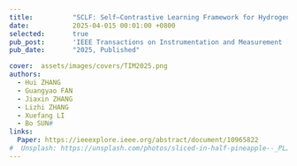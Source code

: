 ```yaml
---
title:          "SCLF: Self–Contrastive Learning Framework for Hydrogen Leakage Traceability"
date:           2025-04-015 00:01:00 +0800
selected:       true
pub_post:       'IEEE Transactions on Instrumentation and Measurement [JCR-Q1, TOP, IF=5.9]'
pub_date:       "2025, Published"

cover:  assets/images/covers/TIM2025.png
authors:
  - Hui ZHANG
  - Guangyao FAN
  - Jiaxin ZHANG
  - Lizhi ZHANG
  - Xuefang LI
  - Bo SUN#
links:
  Paper: https://ieeexplore.ieee.org/abstract/document/10965822
#  Unsplash: https://unsplash.com/photos/sliced-in-half-pineapple--_PLJZmHZzk
---
```

